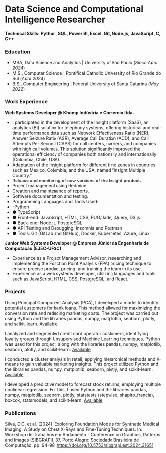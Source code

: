# Data Science and Computational Intelligence Researcher
**Technical Skills: Python, SQL, Power BI, Excel, Git, Node.js, JavaScript, C, C++**

### Education
- MBA,  Data Science and Analytics |  University of São Paulo (_Since April 2024_)
- M.S., Computer Science           |  Pontifical Catholic University of Rio Grande do Sul (_April 2024_)
- B.S., Computer Engineering       |  Federal University of Santa Catarina (_May 2022_)

### Work Experience
**Web Systems Developer @ Khomp Indústria e Comércio ltda.**
- I participated in the development of the Insight platform (SaaS), an analytics (BI) solution for telephony systems, offering historical and real-time performance data such as Network Effectiveness Ratio (NER), Answer Seizure Ratio (ASR), Average Call Duration (ACD), and Call Attempts Per Second (CAPS) for call centers, carriers, and companies with high call volumes. This solution significantly improved the operational efficiency of companies both nationally and internationally (Colombia, Chile, USA).
- Adaptation of the Insight platform for different time zones in countries such as Mexico, Colombia, and the USA, named “Insight Multiple Country.”
- Release and monitoring of new versions of the Insight product.
- Project management using Redmine.
- Creation and maintenance of reports.
- Software documentation and testing.
- Programming Languages and Tools Used:
- -Python
- ● TypeScript
- ● Front-end: JavaScript, HTML, CSS, PUG/Jade, jQuery, D3.js
- ● Back-end: Node.js, PostgreSQL
- ● API Testing and Debugging: Insomnia and Postman
- ● Tools: Git (GitLab and GitHub), Docker, Kubernetes, Azure, Linux

**Junior Web Systems Developer @ Empresa Júnior da Engenharia de Computação (EJEC-UFSC)**
- Experience as a Project Management Advisor, researching and implementing the Function Point Analysis (FPA) pricing technique to ensure precise product pricing, and training the team in its use.
- Experience as a web systems developer, utilizing languages and tools such as JavaScript, HTML, CSS, PostgreSQL, and React.

### Projects
Using Principal Component Analysis (PCA), I developed a model to identify potential customers for bank loans. This method allowed for maximizing the conversion rate and reducing marketing costs. The project was carried out using Python and the libraries pandas, numpy, matplotlib, seaborn, plotly, and scikit-learn.
[Available](https://github.com/DavideDaSilva/Data-Science/blob/main/Unsupervised%20Machine%20Learning/An%C3%A1lise%20Fatorial%20PCA/Script%20-%20Empr%C3%A9stimo.ipynb)
<!-- Figure -->

I analyzed and segmented credit card operator customers, identifying loyalty groups through Unsupervised Machine Learning techniques. Python was used for this project, along with the libraries pandas, numpy, matplotlib, seaborn, plotly, and scikit-learn.
[Available](https://github.com/DavideDaSilva/Data-Science/blob/main/Unsupervised%20Machine%20Learning/An%C3%A1lise%20de%20Cluster%20I/Cartao_De_Cr%C3%A9dito_Clientes.ipynb)
<!-- Figure -->

I conducted a cluster analysis in retail, applying hierarchical methods and K-means to gain valuable marketing insights. This project utilized Python and the libraries pandas, numpy, matplotlib, seaborn, plotly, and scikit-learn.
[Available](https://github.com/DavideDaSilva/Data-Science/blob/main/Unsupervised%20Machine%20Learning/An%C3%A1lise%20de%20Cluster%20I/Script%20-%20Regional.ipynb)
<!-- Figure -->

I developed a predictive model to forecast stock returns, employing multiple nonlinear regression. For this, I used Python and the libraries pandas, numpy, matplotlib, seaborn, plotly, statstests (stepwise, shapiro_francia), boxcox, statsmodels, and scikit-learn.
[Available](https://github.com/DavideDaSilva/Data-Science/blob/main/Supervised%20Machine%20Learning/An%C3%A1lise%20de%20Regressao%20Simples%20e%20Multipla/Regressao_Nao_Linear_Multipla_retorno.ipynb)
<!-- Figure -->


### Publications
Silva, D.C. et al. (2024). Exploring Foundation Models for Synthetic Medical Imaging: A Study on Chest X-Rays and Fine-Tuning Techniques. In: Workshop de Trabalhos em Andamento - Conference on Graphics, Patterns and Images (SIBGRAPI), 37. Porto Alegre: Sociedade Brasileira de Computação, pp. 94-98. https://doi.org/10.5753/sibgrapi.est.2024.31651


